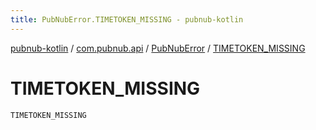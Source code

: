 ```yaml
---
title: PubNubError.TIMETOKEN_MISSING - pubnub-kotlin
---
```


[pubnub-kotlin](../../index.html) / [com.pubnub.api](../index.html) / [PubNubError](index.html) / [TIMETOKEN_MISSING](./-t-i-m-e-t-o-k-e-n_-m-i-s-s-i-n-g.html)

# TIMETOKEN_MISSING

`TIMETOKEN_MISSING`
